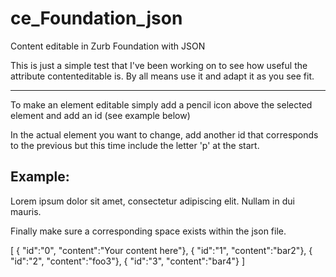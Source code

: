 # ce_Foundation_json
Content editable in Zurb Foundation with JSON

This is just a simple test that I've been working on to see how useful the attribute contenteditable is. By all means use it and adapt it as you see fit. 

-------------------------

To make an element editable simply add a pencil icon above the selected element and add an id (see example below)
 
In the actual element you want to change, add another id that corresponds to the previous but this time include the letter 'p' at the start.
 
 Example:
 -----------------------
 
 <i id="s0" class="fa fa-pencil buttons" aria-hidden="true"></i>
 <p class="lead" id="ps0">Lorem ipsum dolor sit amet, consectetur adipiscing elit. Nullam in dui mauris.</p>
 
 
 
 Finally make sure a corresponding space exists within the json file.
 
[
{
"id":"0",
"content":"Your content here"},
{
"id":"1",
"content":"bar2"},
{
"id":"2",
"content":"foo3"},
{
"id":"3",
"content":"bar4"}
]
